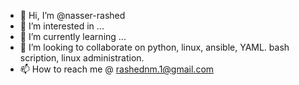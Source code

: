 - 👋 Hi, I’m @nasser-rashed
- 👀 I’m interested in ...
- 🌱 I’m currently learning ...
- 💞️ I’m looking to collaborate on python, linux, ansible, YAML. bash scription, linux administration.
- 📫 How to reach me @ rashednm.1@gmail.com

<!---
nasser-rashed/nasser-rashed is a ✨ special ✨ repository because its `README.md` (this file) appears on your GitHub profile.
You can click the Preview link to take a look at your changes.
--->
